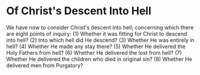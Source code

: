 # Of Christ's Descent Into Hell

We have now to consider Christ's descent into hell; concerning which there are eight points of inquiry:
(1) Whether it was fitting for Christ to descend into hell?
(2) Into which hell did He descend?
(3) Whether He was entirely in hell?
(4) Whether He made any stay there?
(5) Whether He delivered the Holy Fathers from hell?
(6) Whether He delivered the lost from hell?
(7) Whether He delivered the children who died in original sin?
(8) Whether He delivered men from Purgatory?